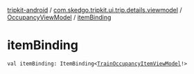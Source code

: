 [tripkit-android](../../index.md) / [com.skedgo.tripkit.ui.trip.details.viewmodel](../index.md) / [OccupancyViewModel](index.md) / [itemBinding](./item-binding.md)

# itemBinding

`val itemBinding: ItemBinding<`[`TrainOccupancyItemViewModel`](../-train-occupancy-item-view-model/index.md)`!>`
